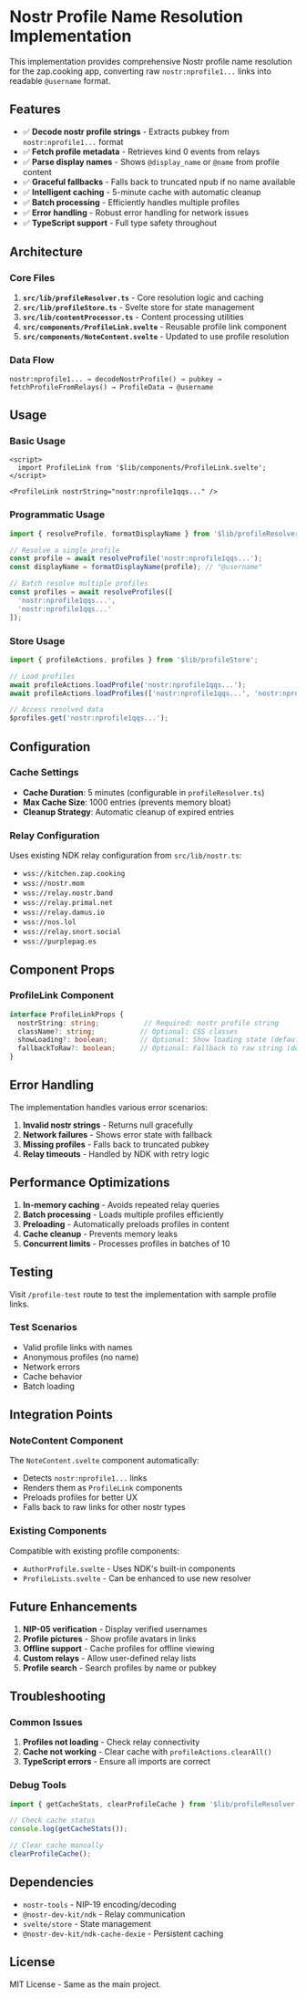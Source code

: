 # Nostr Profile Name Resolution Implementation

This implementation provides comprehensive Nostr profile name resolution for the zap.cooking app, converting raw `nostr:nprofile1...` links into readable `@username` format.

## Features

- ✅ **Decode nostr profile strings** - Extracts pubkey from `nostr:nprofile1...` format
- ✅ **Fetch profile metadata** - Retrieves kind 0 events from relays
- ✅ **Parse display names** - Shows `@display_name` or `@name` from profile content
- ✅ **Graceful fallbacks** - Falls back to truncated npub if no name available
- ✅ **Intelligent caching** - 5-minute cache with automatic cleanup
- ✅ **Batch processing** - Efficiently handles multiple profiles
- ✅ **Error handling** - Robust error handling for network issues
- ✅ **TypeScript support** - Full type safety throughout

## Architecture

### Core Files

1. **`src/lib/profileResolver.ts`** - Core resolution logic and caching
2. **`src/lib/profileStore.ts`** - Svelte store for state management
3. **`src/lib/contentProcessor.ts`** - Content processing utilities
4. **`src/components/ProfileLink.svelte`** - Reusable profile link component
5. **`src/components/NoteContent.svelte`** - Updated to use profile resolution

### Data Flow

```
nostr:nprofile1... → decodeNostrProfile() → pubkey → fetchProfileFromRelays() → ProfileData → @username
```

## Usage

### Basic Usage

```svelte
<script>
  import ProfileLink from '$lib/components/ProfileLink.svelte';
</script>

<ProfileLink nostrString="nostr:nprofile1qqs..." />
```

### Programmatic Usage

```typescript
import { resolveProfile, formatDisplayName } from '$lib/profileResolver';

// Resolve a single profile
const profile = await resolveProfile('nostr:nprofile1qqs...');
const displayName = formatDisplayName(profile); // "@username"

// Batch resolve multiple profiles
const profiles = await resolveProfiles([
  'nostr:nprofile1qqs...',
  'nostr:nprofile1qqs...'
]);
```

### Store Usage

```typescript
import { profileActions, profiles } from '$lib/profileStore';

// Load profiles
await profileActions.loadProfile('nostr:nprofile1qqs...');
await profileActions.loadProfiles(['nostr:nprofile1qqs...', 'nostr:nprofile1qqs...']);

// Access resolved data
$profiles.get('nostr:nprofile1qqs...');
```

## Configuration

### Cache Settings

- **Cache Duration**: 5 minutes (configurable in `profileResolver.ts`)
- **Max Cache Size**: 1000 entries (prevents memory bloat)
- **Cleanup Strategy**: Automatic cleanup of expired entries

### Relay Configuration

Uses existing NDK relay configuration from `src/lib/nostr.ts`:
- `wss://kitchen.zap.cooking`
- `wss://nostr.mom`
- `wss://relay.nostr.band`
- `wss://relay.primal.net`
- `wss://relay.damus.io`
- `wss://nos.lol`
- `wss://relay.snort.social`
- `wss://purplepag.es`

## Component Props

### ProfileLink Component

```typescript
interface ProfileLinkProps {
  nostrString: string;           // Required: nostr profile string
  className?: string;           // Optional: CSS classes
  showLoading?: boolean;        // Optional: Show loading state (default: true)
  fallbackToRaw?: boolean;      // Optional: Fallback to raw string (default: true)
}
```

## Error Handling

The implementation handles various error scenarios:

1. **Invalid nostr strings** - Returns null gracefully
2. **Network failures** - Shows error state with fallback
3. **Missing profiles** - Falls back to truncated pubkey
4. **Relay timeouts** - Handled by NDK with retry logic

## Performance Optimizations

1. **In-memory caching** - Avoids repeated relay queries
2. **Batch processing** - Loads multiple profiles efficiently
3. **Preloading** - Automatically preloads profiles in content
4. **Cache cleanup** - Prevents memory leaks
5. **Concurrent limits** - Processes profiles in batches of 10

## Testing

Visit `/profile-test` route to test the implementation with sample profile links.

### Test Scenarios

- Valid profile links with names
- Anonymous profiles (no name)
- Network errors
- Cache behavior
- Batch loading

## Integration Points

### NoteContent Component

The `NoteContent.svelte` component automatically:
- Detects `nostr:nprofile1...` links
- Renders them as `ProfileLink` components
- Preloads profiles for better UX
- Falls back to raw links for other nostr types

### Existing Components

Compatible with existing profile components:
- `AuthorProfile.svelte` - Uses NDK's built-in components
- `ProfileLists.svelte` - Can be enhanced to use new resolver

## Future Enhancements

1. **NIP-05 verification** - Display verified usernames
2. **Profile pictures** - Show profile avatars in links
3. **Offline support** - Cache profiles for offline viewing
4. **Custom relays** - Allow user-defined relay lists
5. **Profile search** - Search profiles by name or pubkey

## Troubleshooting

### Common Issues

1. **Profiles not loading** - Check relay connectivity
2. **Cache not working** - Clear cache with `profileActions.clearAll()`
3. **TypeScript errors** - Ensure all imports are correct

### Debug Tools

```typescript
import { getCacheStats, clearProfileCache } from '$lib/profileResolver';

// Check cache status
console.log(getCacheStats());

// Clear cache manually
clearProfileCache();
```

## Dependencies

- `nostr-tools` - NIP-19 encoding/decoding
- `@nostr-dev-kit/ndk` - Relay communication
- `svelte/store` - State management
- `@nostr-dev-kit/ndk-cache-dexie` - Persistent caching

## License

MIT License - Same as the main project.


